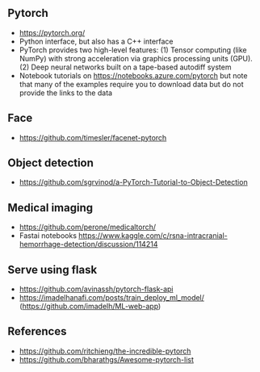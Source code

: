 ## Pytorch
* https://pytorch.org/
* Python interface, but also has a C++ interface
* PyTorch provides two high-level features: (1) Tensor computing (like NumPy) with strong acceleration via graphics processing units (GPU). (2) Deep neural networks built on a tape-based autodiff system
* Notebook tutorials on https://notebooks.azure.com/pytorch but note that many of the examples require you to download data but do not provide the links to the data

## Face
* https://github.com/timesler/facenet-pytorch

## Object detection
* https://github.com/sgrvinod/a-PyTorch-Tutorial-to-Object-Detection

## Medical imaging
* https://github.com/perone/medicaltorch/
* Fastai notebooks https://www.kaggle.com/c/rsna-intracranial-hemorrhage-detection/discussion/114214

## Serve using flask
* https://github.com/avinassh/pytorch-flask-api
* https://imadelhanafi.com/posts/train_deploy_ml_model/ (https://github.com/imadelh/ML-web-app)

## References
* https://github.com/ritchieng/the-incredible-pytorch
* https://github.com/bharathgs/Awesome-pytorch-list